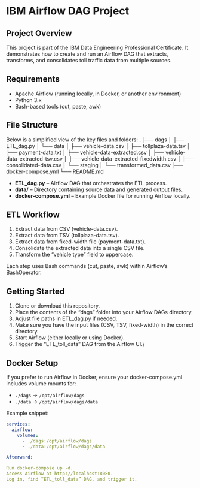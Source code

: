 # IBM Airflow DAG Project

## Project Overview
This project is part of the IBM Data Engineering Professional Certificate. It demonstrates how to create and run an Airflow DAG that extracts, transforms, and consolidates toll traffic data from multiple sources.

## Requirements
- Apache Airflow (running locally, in Docker, or another environment)
- Python 3.x
- Bash-based tools (cut, paste, awk)

## File Structure
Below is a simplified view of the key files and folders:
.
├── dags
│ ├── ETL_dag.py
│ └── data
│ ├── vehicle-data.csv
│ ├── tollplaza-data.tsv
│ ├── payment-data.txt
│ ├── vehicle-data-extracted.csv
│ ├── vehicle-data-extracted-tsv.csv
│ ├── vehicle-data-extracted-fixedwidth.csv
│ ├── consolidated-data.csv
│ └── staging
│ └── transformed_data.csv
├── docker-compose.yml
└── README.md


- **ETL_dag.py** – Airflow DAG that orchestrates the ETL process.
- **data/** – Directory containing source data and generated output files.
- **docker-compose.yml** – Example Docker file for running Airflow locally.

## ETL Workflow
1. Extract data from CSV (vehicle-data.csv).
2. Extract data from TSV (tollplaza-data.tsv).
3. Extract data from fixed-width file (payment-data.txt).
4. Consolidate the extracted data into a single CSV file.
5. Transform the “vehicle type” field to uppercase.

Each step uses Bash commands (cut, paste, awk) within Airflow’s BashOperator.

## Getting Started
1. Clone or download this repository.
2. Place the contents of the “dags” folder into your Airflow DAGs directory.
3. Adjust file paths in ETL_dag.py if needed.
4. Make sure you have the input files (CSV, TSV, fixed-width) in the correct directory.
5. Start Airflow (either locally or using Docker).
6. Trigger the “ETL_toll_data” DAG from the Airflow UI.\

## Docker Setup
If you prefer to run Airflow in Docker, ensure your docker-compose.yml includes volume mounts for:
- `./dags` → `/opt/airflow/dags`
- `./data` → `/opt/airflow/dags/data`

Example snippet:
```yaml
services:
  airflow:
    volumes:
      - ./dags:/opt/airflow/dags
      - ./data:/opt/airflow/dags/data

Afterward:

Run docker-compose up -d.
Access Airflow at http://localhost:8080.
Log in, find “ETL_toll_data” DAG, and trigger it.
